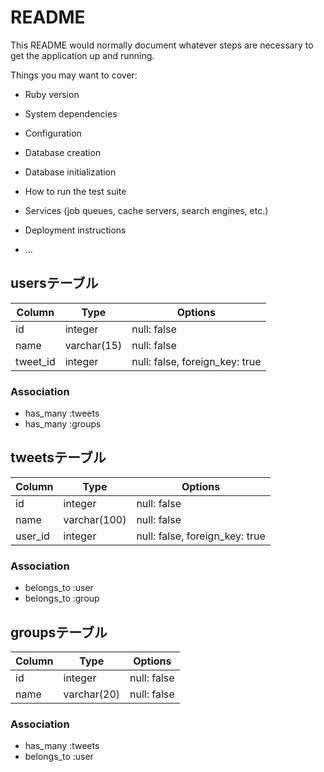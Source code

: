 # README

This README would normally document whatever steps are necessary to get the
application up and running.

Things you may want to cover:

* Ruby version

* System dependencies

* Configuration

* Database creation

* Database initialization

* How to run the test suite

* Services (job queues, cache servers, search engines, etc.)

* Deployment instructions

* ...

## usersテーブル

|Column|Type|Options|
|------|----|-------|
|id|integer|null: false|
|name|varchar(15)|null: false|
|tweet_id|integer|null: false, foreign_key: true|

### Association
- has_many :tweets
- has_many :groups

## tweetsテーブル

|Column|Type|Options|
|------|----|-------|
|id|integer|null: false|
|name|varchar(100)|null: false|
|user_id|integer|null: false, foreign_key: true|

### Association
- belongs_to :user
- belongs_to :group

## groupsテーブル

|Column|Type|Options|
|------|----|-------|
|id|integer|null: false|
|name|varchar(20)|null: false|

### Association
- has_many :tweets
- belongs_to :user